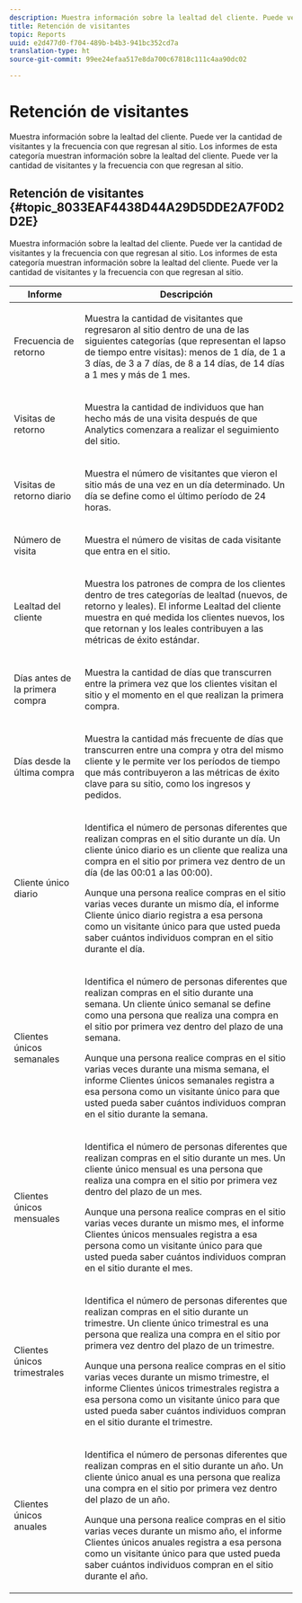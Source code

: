 ```yaml
---
description: Muestra información sobre la lealtad del cliente. Puede ver la cantidad de visitantes y la frecuencia con que regresan al sitio. Los informes de esta categoría muestran información sobre la lealtad del cliente. Puede ver la cantidad de visitantes y la frecuencia con que regresan al sitio.
title: Retención de visitantes
topic: Reports
uuid: e2d477d0-f704-489b-b4b3-941bc352cd7a
translation-type: ht
source-git-commit: 99ee24efaa517e8da700c67818c111c4aa90dc02

---
```



# Retención de visitantes

Muestra información sobre la lealtad del cliente. Puede ver la cantidad de visitantes y la frecuencia con que regresan al sitio. Los informes de esta categoría muestran información sobre la lealtad del cliente. Puede ver la cantidad de visitantes y la frecuencia con que regresan al sitio.

## Retención de visitantes {#topic_8033EAF4438D44A29D5DDE2A7F0D2D2E}

Muestra información sobre la lealtad del cliente. Puede ver la cantidad de visitantes y la frecuencia con que regresan al sitio. Los informes de esta categoría muestran información sobre la lealtad del cliente. Puede ver la cantidad de visitantes y la frecuencia con que regresan al sitio.

<table id="table_486948EB47664B90BDF9915314B572B0"> 
 <thead> 
  <tr> 
   <th colname="col1" class="entry"> Informe </th> 
   <th colname="col2" class="entry"> Descripción </th> 
  </tr> 
 </thead>
 <tbody> 
  <tr> 
   <td colname="col1"> Frecuencia de retorno </td> 
   <td colname="col2"> <p>Muestra la cantidad de visitantes que regresaron al sitio dentro de una de las siguientes categorías (que representan el lapso de tiempo entre visitas): menos de 1 día, de 1 a 3 días, de 3 a 7 días, de 8 a 14 días, de 14 días a 1 mes y más de 1 mes. </p> </td> 
  </tr> 
  <tr> 
   <td colname="col1"> Visitas de retorno </td> 
   <td colname="col2"> <p>Muestra la cantidad de individuos que han hecho más de una visita después de que Analytics comenzara a realizar el seguimiento del sitio. </p> </td> 
  </tr> 
  <tr> 
   <td colname="col1"> Visitas de retorno diario </td> 
   <td colname="col2"> <p>Muestra el número de visitantes que vieron el sitio más de una vez en un día determinado. Un día se define como el último período de 24 horas. </p> </td> 
  </tr> 
  <tr> 
   <td colname="col1"> Número de visita </td> 
   <td colname="col2"> <p>Muestra el número de visitas de cada visitante que entra en el sitio. </p> </td> 
  </tr> 
  <tr> 
   <td colname="col1"> Lealtad del cliente </td> 
   <td colname="col2"> <p>Muestra los patrones de compra de los clientes dentro de tres categorías de lealtad (nuevos, de retorno y leales). El informe <span class="wintitle">Lealtad del cliente</span> muestra en qué medida los clientes nuevos, los que retornan y los leales contribuyen a las métricas de éxito estándar. </p> </td> 
  </tr> 
  <tr> 
   <td colname="col1"> Días antes de la primera compra </td> 
   <td colname="col2"> <p>Muestra la cantidad de días que transcurren entre la primera vez que los clientes visitan el sitio y el momento en el que realizan la primera compra. </p> </td> 
  </tr> 
  <tr> 
   <td colname="col1"> Días desde la última compra </td> 
   <td colname="col2"> <p>Muestra la cantidad más frecuente de días que transcurren entre una compra y otra del mismo cliente y le permite ver los períodos de tiempo que más contribuyeron a las métricas de éxito clave para su sitio, como los ingresos y pedidos. </p> </td> 
  </tr> 
  <tr> 
   <td colname="col1"> Cliente único diario </td> 
   <td colname="col2"> <p>Identifica el número de personas diferentes que realizan compras en el sitio durante un día. Un cliente único diario es un cliente que realiza una compra en el sitio por primera vez dentro de un día (de las 00:01 a las 00:00). </p> <p>Aunque una persona realice compras en el sitio varias veces durante un mismo día, el informe <span class="wintitle">Cliente único diario</span> registra a esa persona como un visitante único para que usted pueda saber cuántos individuos compran en el sitio durante el día. </p> </td> 
  </tr> 
  <tr> 
   <td colname="col1"> Clientes únicos semanales </td> 
   <td colname="col2"> <p>Identifica el número de personas diferentes que realizan compras en el sitio durante una semana. Un cliente único semanal se define como una persona que realiza una compra en el sitio por primera vez dentro del plazo de una semana. </p> <p>Aunque una persona realice compras en el sitio varias veces durante una misma semana, el informe <span class="wintitle">Clientes únicos semanales</span> registra a esa persona como un visitante único para que usted pueda saber cuántos individuos compran en el sitio durante la semana. </p> </td> 
  </tr> 
  <tr> 
   <td colname="col1"> Clientes únicos mensuales </td> 
   <td colname="col2"> <p>Identifica el número de personas diferentes que realizan compras en el sitio durante un mes. Un cliente único mensual es una persona que realiza una compra en el sitio por primera vez dentro del plazo de un mes. </p> <p>Aunque una persona realice compras en el sitio varias veces durante un mismo mes, el informe <span class="wintitle">Clientes únicos mensuales</span> registra a esa persona como un visitante único para que usted pueda saber cuántos individuos compran en el sitio durante el mes. </p> </td> 
  </tr> 
  <tr> 
   <td colname="col1"> Clientes únicos trimestrales </td> 
   <td colname="col2"> <p>Identifica el número de personas diferentes que realizan compras en el sitio durante un trimestre. Un cliente único trimestral es una persona que realiza una compra en el sitio por primera vez dentro del plazo de un trimestre. </p> <p>Aunque una persona realice compras en el sitio varias veces durante un mismo trimestre, el informe <span class="wintitle">Clientes únicos trimestrales</span> registra a esa persona como un visitante único para que usted pueda saber cuántos individuos compran en el sitio durante el trimestre. </p> </td> 
  </tr> 
  <tr> 
   <td colname="col1"> Clientes únicos anuales </td> 
   <td colname="col2"> <p>Identifica el número de personas diferentes que realizan compras en el sitio durante un año. Un cliente único anual es una persona que realiza una compra en el sitio por primera vez dentro del plazo de un año. </p> <p>Aunque una persona realice compras en el sitio varias veces durante un mismo año, el informe <span class="wintitle">Clientes únicos anuales</span> registra a esa persona como un visitante único para que usted pueda saber cuántos individuos compran en el sitio durante el año. </p> </td> 
  </tr> 
 </tbody> 
</table>

